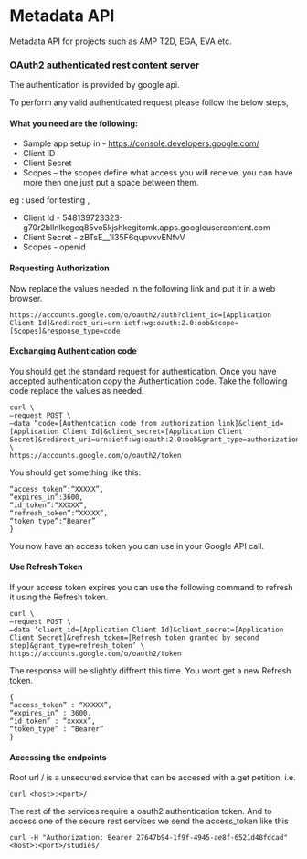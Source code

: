 # Metadata API

Metadata API for projects such as AMP T2D, EGA, EVA etc.

### OAuth2 authenticated rest content server

The authentication is provided by google api.

To perform any valid authenticated request please follow the below steps,

#### What you need are the following:
* Sample app setup in - https://console.developers.google.com/
* Client ID 
* Client Secret 
* Scopes –  the scopes define what access you will receive.  you can have more then one just put a space between them. 

eg : used for testing ,
* Client Id     - 548139723323-g70r2bllnlkcgcq85vo5kjshkegitomk.apps.googleusercontent.com
* Client Secret - zBTsE__1l35F6qupvxvENfvV
* Scopes        - openid

#### Requesting Authorization
   Now replace the values needed in the following link and put it in a web browser.
   
   

``` https://accounts.google.com/o/oauth2/auth?client_id=[Application Client Id]&redirect_uri=urn:ietf:wg:oauth:2.0:oob&scope=[Scopes]&response_type=code ```

#### Exchanging Authentication code
   You should get the standard request for authentication.   Once you have accepted authentication copy the Authentication code.   Take the following code replace the values as needed.

```
curl \
–request POST \
–data “code=[Authentcation code from authorization link]&client_id=[Application Client Id]&client_secret=[Application Client Secret]&redirect_uri=urn:ietf:wg:oauth:2.0:oob&grant_type=authorization_code” \
https://accounts.google.com/o/oauth2/token  
```

You should get something like this:

``` {  
“access_token”:“XXXXX”,
“expires_in”:3600,
“id_token”:“XXXXX”,
“refresh_token”:“XXXXX”,
“token_type”:“Bearer”
} 
``` 

You now have an access token you can use in your Google API call.

#### Use Refresh Token

If your access token expires you can use the following command to refresh it using the Refresh token.

```
curl \
–request POST \
–data ‘client_id=[Application Client Id]&client_secret=[Application Client Secret]&refresh_token=[Refresh token granted by second step]&grant_type=refresh_token’ \
https://accounts.google.com/o/oauth2/token
```

The response will be slightly diffrent this time.  You wont get a new Refresh token.

``` 
{
“access_token” : “XXXXX”,
“expires_in” : 3600,
“id_token” : “xxxxx”,
“token_type” : “Bearer”
}
```

#### Accessing the endpoints
  Root url / is a unsecured service that can be accesed with a get petition, i.e.

```
curl <host>:<port>/

```

  The rest of the services require a oauth2 authentication token. And to access one of the secure rest services we send the access_token like this

```
curl -H "Authorization: Bearer 27647b94-1f9f-4945-ae8f-6521d48fdcad" <host>:<port>/studies/
```

